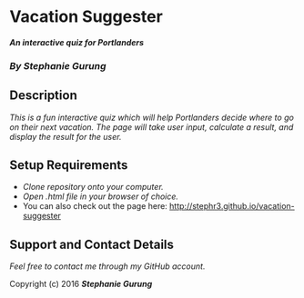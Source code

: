 # Vacation Suggester
#### _An interactive quiz for Portlanders_
### _By Stephanie Gurung_

## Description
_This is a fun interactive quiz which will help Portlanders decide where to go on their next vacation. The page will take user input, calculate a result, and display the result for the user._

## Setup Requirements
* _Clone repository onto your computer._
* _Open .html file in your browser of choice._
* You can also check out the page here: <http://stephr3.github.io/vacation-suggester>

## Support and Contact Details
_Feel free to contact me through my GitHub account._

Copyright (c) 2016 **_Stephanie Gurung_**
